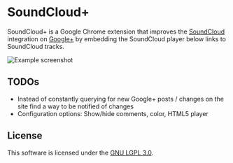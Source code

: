 SoundCloud+
===========

SoundCloud+ is a Google Chrome extension that improves the
[SoundCloud](http://soundcloud.com/) integration on
[Google+](https://plus.google.com/) by embedding the SoundCloud player below links
to SoundCloud tracks.

![Example screenshot](https://github.com/svenjacobs/SoundCloudPlus/raw/master/resources/screenshot.png "SoundCloud+ in action")

TODOs
-----

* Instead of constantly querying for new Google+ posts / changes on the site find a way to be notified of changes
* Configuration options: Show/hide comments, color, HTML5 player

License
-------

This software is licensed under the
[GNU LGPL 3.0](http://www.gnu.org/licenses/lgpl.html).

